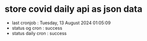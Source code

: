 # store covid daily api as json data

- last cronjob : Tuesday, 13 August 2024 01:05:09
- status og cron : success
- status daily cron : success
      
      